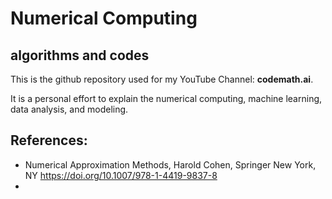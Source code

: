 # Numerical Computing

## algorithms and codes


This is the github repository used for my YouTube Channel: **codemath.ai**. 

It is a personal effort to explain the numerical computing, machine learning, 
data analysis, and modeling. 



## References: 
- Numerical Approximation Methods, Harold Cohen, Springer New York, NY
  https://doi.org/10.1007/978-1-4419-9837-8  
- 
